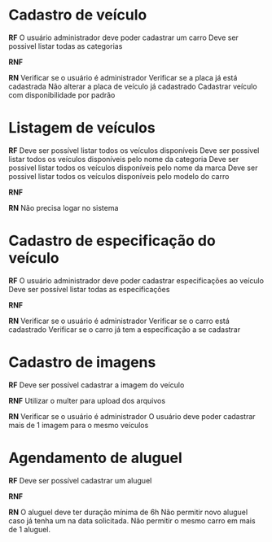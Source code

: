 # Cadastro de veículo

**RF**
O usuário administrador deve poder cadastrar um carro
Deve ser possivel listar todas as categorias

**RNF**

**RN**
Verificar se o usuário é administrador
Verificar se a placa já está cadastrada
Não alterar a placa de veículo já cadastrado
Cadastrar veículo com disponibilidade por padrão

# Listagem de veículos

**RF**
Deve ser possível listar todos os veículos disponíveis
Deve ser possivel listar todos os veículos disponíveis pelo nome da categoria
Deve ser possivel listar todos os veículos disponíveis pelo nome da marca
Deve ser possivel listar todos os veículos disponíveis pelo modelo do carro

**RNF**

**RN**
Não precisa logar no sistema

# Cadastro de especificação do veículo

**RF**
O usuário administrador deve poder cadastrar especificações ao veículo
Deve ser possível listar todas as especificações

**RNF**

**RN**
Verificar se o usuário é administrador
Verificar se o carro está cadastrado
Verificar se o carro já tem a especificação a se cadastrar

# Cadastro de imagens

**RF**
Deve ser possível cadastrar a imagem do veículo

**RNF**
Utilizar o multer para upload dos arquivos

**RN**
Verificar se o usuário é administrador
O usuário deve poder cadastrar mais de 1 imagem para o mesmo veículos

# Agendamento de aluguel

**RF**
Deve ser possível cadastrar um aluguel

**RNF**

**RN**
O aluguel deve ter duração mínima de 6h
Não permitir novo aluguel caso já tenha um na data solicitada.
Não permitir o mesmo carro em mais de 1 aluguel.
